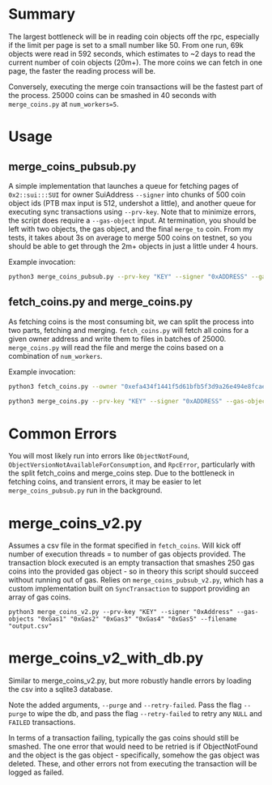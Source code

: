 # Summary
The largest bottleneck will be in reading coin objects off the rpc, especially if the limit per page is set to a small number like 50.
From one run, 69k objects were read in 592 seconds, which estimates to ~2 days to read the current number of coin objects (20m+).
The more coins we can fetch in one page, the faster the reading process will be.

Conversely, executing the merge coin transactions will be the fastest part of the process. 25000 coins can be smashed in 40 seconds with `merge_coins.py` at `num_workers=5`.

# Usage

## merge_coins_pubsub.py
A simple implementation that launches a queue for fetching pages of `0x2::sui:::SUI` for owner SuiAddress `--signer` into chunks of 500 coin object ids (PTB max input is 512, undershot a little), and another queue for executing sync transactions using `--prv-key`. Note that to minimize errors, the script does require a `--gas-object` input. At termination, you should be left with two objects, the gas object, and the final `merge_to` coin. From my tests, it takes about 3s on average to merge 500 coins on testnet, so you should be able to get through the 2m+ objects in just a little under 4 hours.

Example invocation:
```bash
python3 merge_coins_pubsub.py --prv-key "KEY" --signer "0xADDRESS" --gas-object "0xOBJECT"
```

## fetch_coins.py and merge_coins.py
As fetching coins is the most consuming bit, we can split the process into two parts, fetching and merging. 
`fetch_coins.py` will fetch all coins for a given owner address and write them to files in batches of 25000.
 `merge_coins.py` will read the file and merge the coins based on a combination of `num_workers`.

Example invocation:
```bash
python3 fetch_coins.py --owner "0xefa434f1441f5d61bfb5f3d9a26e494e8fcaef87a69cd9ce639d6b648cc8a512"
```

```bash
python3 merge_coins.py --prv-key "KEY" --signer "0xADDRESS" --gas-object "0xOBJECT" --gas-to-split "0xGAS" --num-workers 5
```

# Common Errors
You will most likely run into errors like `ObjectNotFound`, `ObjectVersionNotAvailableForConsumption`, and `RpcError`, particularly with the split fetch_coins and merge_coins step. 
Due to the bottleneck in fetching coins, and transient errors, it may be easier to let `merge_coins_pubsub.py` run in the background.


# merge_coins_v2.py

Assumes a csv file in the format specified in `fetch_coins`.
Will kick off number of execution threads = to number of gas objects provided.
The transaction block executed is an empty transaction that smashes 250 gas coins into the provided gas object - so in theory this script should succeed without running out of gas.
Relies on `merge_coins_pubsub_v2.py`, which has a custom implementation built on `SyncTransaction` to support providing an array of gas coins.

```
python3 merge_coins_v2.py --prv-key "KEY" --signer "0xAddress" --gas-objects "0xGas1" "0xGas2" "0xGas3" "0xGas4" "0xGas5" --filename "output.csv"
````


# merge_coins_v2_with_db.py
Similar to merge_coins_v2.py, but more robustly handle errors by loading the csv into a sqlite3 database.

Note the added arguments, `--purge` and `--retry-failed`. Pass the flag `--purge` to wipe the db, and pass the flag `--retry-failed` to retry any `NULL` and `FAILED` transactions.

In terms of a transaction failing, typically the gas coins should still be smashed. The one error that would need to be retried is if ObjectNotFound and the object is the gas object - specifically, somehow the gas object was deleted. These, and other errors not from executing the transaction will be logged as failed.